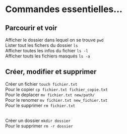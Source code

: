 # Commandes essentielles...

## Parcourir et voir
Afficher le dossier dans lequel on se trouve `pwd`<br>
Lister tout les fichers du dossier `ls`<br>
Afficher toutes les infos du fichier `ls -l`<br>
Afficher touts les fichiers masqués `ls -a`<br>

## Créer, modifier et supprimer
Créer un fichier `touch fichier.txt`<br>
Pour le copier `cp fichier.txt fichier_copie.txt`<br>
Pour le deplacer `mv fichier.txt new/path/`<br>
Pour le renomer `mv fichier.txt new_fichier.txt`<br>
Pour le supprimer `rm fichier.txt`<br><br>

Créer un dossier `mkdir dossier`<br>
Pour le supprimer `rm -r dossier`<br>
